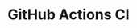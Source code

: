 # GitHub Actions CI





























































































































































































































































































































































































































































































































































































































































































































































































































































































































































































































































































































































































































































































































































































































































































































































































































































































































































































































































































































































































































































































































































































































































































































































































































































































































































































































































































































































































































































































































































































































































































































































































































































































































































































































































































































































































